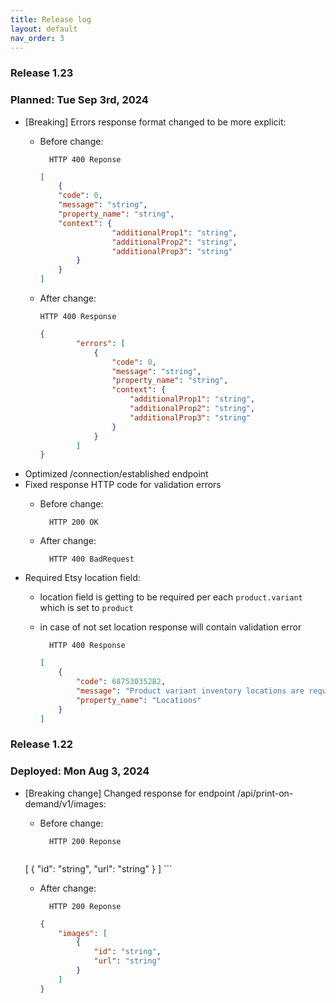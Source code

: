 ```yaml
---
title: Release log
layout: default
nav_order: 3
---
```


### Release 1.23

### Planned: Tue Sep 3rd, 2024

* [Breaking] Errors response format changed to be more explicit:
    * Before change:
    
            HTTP 400 Reponse
        
        ```json
        [
            {
            "code": 0,
            "message": "string",
            "property_name": "string",
            "context": {
                        "additionalProp1": "string",
                        "additionalProp2": "string",
                        "additionalProp3": "string"
                }
            }
        ]
        ```

  * After change:
        
        HTTP 400 Response

    ```json
    {
            "errors": [
                {
                    "code": 0,
                    "message": "string",
                    "property_name": "string",
                    "context": {
                        "additionalProp1": "string",
                        "additionalProp2": "string",
                        "additionalProp3": "string"
                    }
                }
            ]
    }
    ```
* Optimized /connection/established endpoint
* Fixed response HTTP code for validation errors
    * Before change:

            HTTP 200 OK
    
    * After change:

            HTTP 400 BadRequest
* Required Etsy location field:
    * location field is getting to be required per each `product.variant` which is set to `product`
    * in case of not set location response will contain validation error

            HTTP 400 Response

        ```json
        [
            {
                "code": 68753035282,
                "message": "Product variant inventory locations are required",
                "property_name": "Locations"
            }
        ]
        ```

### Release 1.22

### Deployed:  Mon Aug 3, 2024
 * [Breaking change] Changed response for endpoint /api/print-on-demand/v1/images:
    * Before change:
    
            HTTP 200 Reponse
        
        ```json
    [
            {
                "id": "string",
                "url": "string"
            }
    ]
        ```
    * After change:
    
            HTTP 200 Reponse

        ```json
        {
            "images": [
                {
                    "id": "string",
                    "url": "string"
                }
            ]
        }
        ```